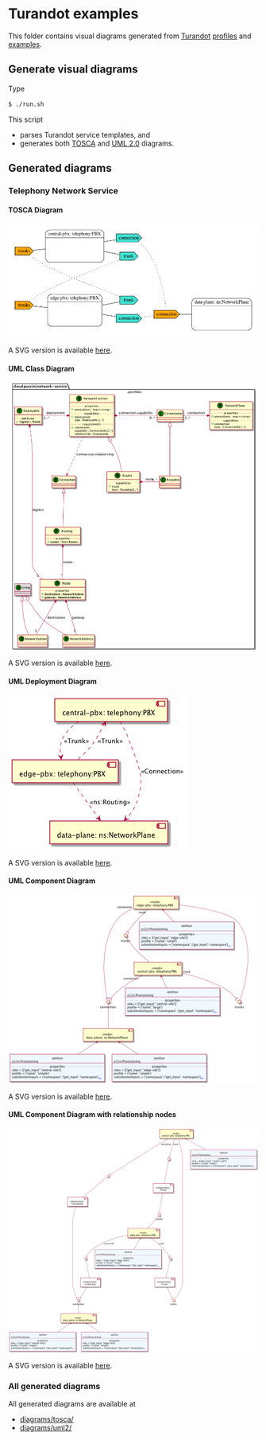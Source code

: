 # Turandot examples

This folder contains visual diagrams generated from [Turandot](https://github.com/tliron/turandot) [profiles](https://github.com/tliron/turandot/tree/main/assets/tosca/profiles) and [examples](https://github.com/tliron/turandot/tree/main/examples).

## Generate visual diagrams

Type
```sh
$ ./run.sh
```

This script
* parses Turandot service templates, and
* generates both [TOSCA](diagrams/tosca/) and [UML 2.0](diagrams/uml2/) diagrams.

## Generated diagrams

### Telephony Network Service

#### TOSCA Diagram

![Telephony Network Service - TOSCA Diagram 1](https://raw.githubusercontent.com/Orange-OpenSource/Cloudnet-TOSCA-toolbox/master/examples/Turandot/diagrams/tosca/main-examples-telephony-network-service-telephony-network-service.png)

A SVG version is available [here](https://raw.githubusercontent.com/Orange-OpenSource/Cloudnet-TOSCA-toolbox/master/examples/Turandot/diagrams/tosca/main-examples-telephony-network-service-telephony-network-service.svg).

#### UML Class Diagram

![Telephony Network Service - UML Class Diagram 2](https://raw.githubusercontent.com/Orange-OpenSource/Cloudnet-TOSCA-toolbox/master/examples/Turandot/diagrams/uml2/main-examples-telephony-network-service-profiles-network-service-profile-uml2-class-diagram.png)

A SVG version is available [here](https://raw.githubusercontent.com/Orange-OpenSource/Cloudnet-TOSCA-toolbox/master/examples/Turandot/diagrams/uml2/main-examples-telephony-network-service-profiles-network-service-profile-uml2-class-diagram.svg).

#### UML Deployment Diagram

![Telephony Network Service - UML Deployment Diagram](https://raw.githubusercontent.com/Orange-OpenSource/Cloudnet-TOSCA-toolbox/master/examples/Turandot/diagrams/uml2/main-examples-telephony-network-service-telephony-network-service-uml2-deployment-diagram.png)

A SVG version is available [here](https://raw.githubusercontent.com/Orange-OpenSource/Cloudnet-TOSCA-toolbox/master/examples/Turandot/diagrams/uml2/main-examples-telephony-network-service-telephony-network-service-uml2-deployment-diagram.svg).

#### UML Component Diagram

![Telephony Network Service - UML Component Diagram 1](https://raw.githubusercontent.com/Orange-OpenSource/Cloudnet-TOSCA-toolbox/master/examples/Turandot/diagrams/uml2/main-examples-telephony-network-service-telephony-network-service-uml2-component-diagram1.png)

A SVG version is available [here](https://raw.githubusercontent.com/Orange-OpenSource/Cloudnet-TOSCA-toolbox/master/examples/Turandot/diagrams/uml2/main-examples-telephony-network-service-telephony-network-service-uml2-component-diagram1.svg).

#### UML Component Diagram with relationship nodes

![Telephony Network Service - UML Component Diagram 2](https://raw.githubusercontent.com/Orange-OpenSource/Cloudnet-TOSCA-toolbox/master/examples/Turandot/diagrams/uml2/main-examples-telephony-network-service-telephony-network-service-uml2-component-diagram2.png)

A SVG version is available [here](https://raw.githubusercontent.com/Orange-OpenSource/Cloudnet-TOSCA-toolbox/master/examples/Turandot/diagrams/uml2/main-examples-telephony-network-service-telephony-network-service-uml2-component-diagram2.svg).

### All generated diagrams

All generated diagrams are available at
* [diagrams/tosca/](diagrams/tosca/)
* [diagrams/uml2/](diagrams/uml2/)
